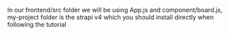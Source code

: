 In our frontend/src folder we will be using App.js and component/board.js,
my-project folder is the strapi v4 which you should install directly when following the tutorial 
